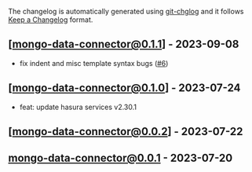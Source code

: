 The changelog is automatically generated using [git-chglog](https://github.com/git-chglog/git-chglog) and it follows [Keep a Changelog](https://keepachangelog.com) format.


<a name="mongo-data-connector@0.1.1"></a>
## [mongo-data-connector@0.1.1] - 2023-09-08
- fix indent and misc template syntax bugs ([#6](https://github.com/hasura/helm-charts/issues/6))

<a name="mongo-data-connector@0.1.0"></a>
## [mongo-data-connector@0.1.0] - 2023-07-24
- feat: update hasura services v2.30.1

<a name="mongo-data-connector@0.0.2"></a>
## [mongo-data-connector@0.0.2] - 2023-07-22

<a name="mongo-data-connector@0.0.1"></a>
## mongo-data-connector@0.0.1 - 2023-07-20
